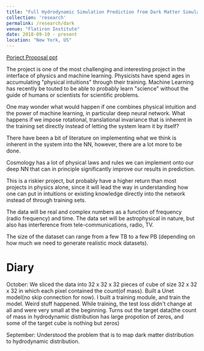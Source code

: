 ```yaml
---
title: "Full Hydrodynamic Simulation Prediction from Dark Matter Simulation"
collection: 'research'
permalink: /research/dark
venue: "Flatiron Institute"
date: 2018-09-10 - present
location: "New York, US"
---
```


[Porject Proposal ppt](https://drive.google.com/open?id=15F9UssTuPMLMevCMA6Pni_shcFjtT2mf)

The project is one of the most challenging and interesting project in the interface of physics and machine learning. Physicists have spend ages in accumulating "physical intuitions" through their training. Machine Learning has recently be touted to be able to probably learn "science" without the guide of humans or scientists for scientific problems.


One may wonder what would happen if one combines physical intuition and the power of machine learning, in particular deep neural network. What happens if we impose rotational, translational invariance that is inherent in the training set directly instead of letting the system learn it by itself?


There have been a bit of literature on implementing what we think is inherent in the system into the NN, however, there are a lot more to be done.


Cosmology has a lot of physical laws and rules we can implement onto our deep NN that can in principle significantly improve our results in prediction.




This is a riskier project, but probably have a higher return than most projects in physics alone, since it will lead the way in understanding how one can put in intuitions or existing knowledge directly into the network instead of through training sets.


The data will be real and complex numbers as a function of frequency (radio frequency) and time. The data set will be astrophysical in nature, but also has interference from tele-communications, radio, TV.


The size of the dataset can range from a few TB to a few PB (depending on how much we need to generate realistic mock datasets).


Diary
======
October: 
We sliced the data into 32 x 32 x 32 pieces of cube of size 32 x 32 x 32 in which each pixel contained the count(of mass). Built a Unet model(no skip connection for now). I built a training module, and train the model. Weird stuff happened. While training, the test loss didn't change at all and were very small at the beginning. Turns out the target data(the count of mass in hydrodynamic distribution has large propotion of zeros, and some of the target cube is nothing but zeros)

September:
Understood the problem that is to map dark matter distribution to hydrodynamic distribution. 